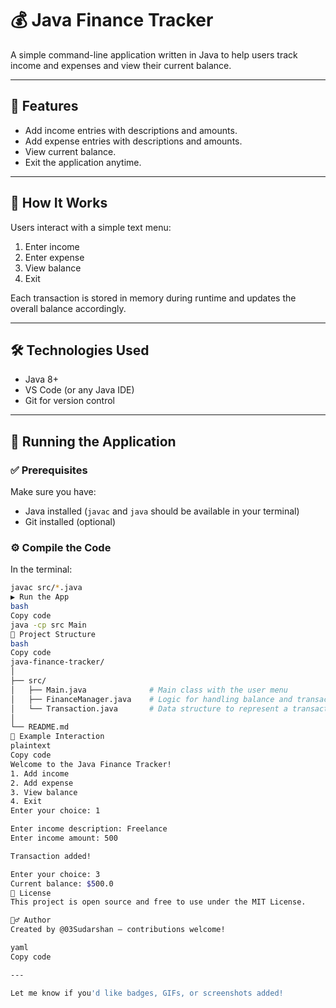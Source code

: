 # 💰 Java Finance Tracker

A simple command-line application written in Java to help users track income and expenses and view their current balance.

---

## 🚀 Features

- Add income entries with descriptions and amounts.
- Add expense entries with descriptions and amounts.
- View current balance.
- Exit the application anytime.

---

## 🧠 How It Works

Users interact with a simple text menu:
1. Enter income
2. Enter expense
3. View balance
4. Exit

Each transaction is stored in memory during runtime and updates the overall balance accordingly.

---

## 🛠️ Technologies Used

- Java 8+
- VS Code (or any Java IDE)
- Git for version control

---

## 🧪 Running the Application

### ✅ Prerequisites
Make sure you have:
- Java installed (`javac` and `java` should be available in your terminal)
- Git installed (optional)

### ⚙️ Compile the Code

In the terminal:

```bash
javac src/*.java
▶️ Run the App
bash
Copy code
java -cp src Main
📁 Project Structure
bash
Copy code
java-finance-tracker/
│
├── src/
│   ├── Main.java              # Main class with the user menu
│   ├── FinanceManager.java    # Logic for handling balance and transactions
│   └── Transaction.java       # Data structure to represent a transaction
│
└── README.md
📌 Example Interaction
plaintext
Copy code
Welcome to the Java Finance Tracker!
1. Add income
2. Add expense
3. View balance
4. Exit
Enter your choice: 1

Enter income description: Freelance
Enter income amount: 500

Transaction added!

Enter your choice: 3
Current balance: $500.0
📝 License
This project is open source and free to use under the MIT License.

🙋‍♂️ Author
Created by @03Sudarshan — contributions welcome!

yaml
Copy code

---

Let me know if you'd like badges, GIFs, or screenshots added!
